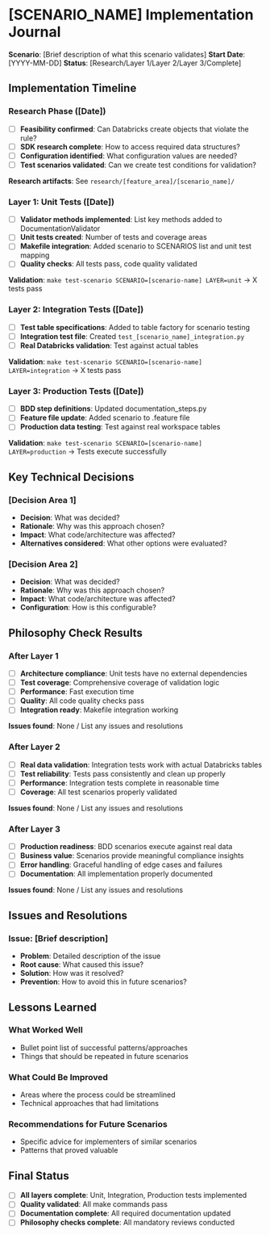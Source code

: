 # [SCENARIO_NAME] Implementation Journal

**Scenario**: [Brief description of what this scenario validates]
**Start Date**: [YYYY-MM-DD]
**Status**: [Research/Layer 1/Layer 2/Layer 3/Complete]

## Implementation Timeline

### Research Phase ([Date])
- [ ] **Feasibility confirmed**: Can Databricks create objects that violate the rule?
- [ ] **SDK research complete**: How to access required data structures?
- [ ] **Configuration identified**: What configuration values are needed?
- [ ] **Test scenarios validated**: Can we create test conditions for validation?

**Research artifacts**: See `research/[feature_area]/[scenario_name]/`

### Layer 1: Unit Tests ([Date])
- [ ] **Validator methods implemented**: List key methods added to DocumentationValidator
- [ ] **Unit tests created**: Number of tests and coverage areas
- [ ] **Makefile integration**: Added scenario to SCENARIOS list and unit test mapping
- [ ] **Quality checks**: All tests pass, code quality validated

**Validation**: `make test-scenario SCENARIO=[scenario-name] LAYER=unit` → X tests pass

### Layer 2: Integration Tests ([Date])
- [ ] **Test table specifications**: Added to table factory for scenario testing
- [ ] **Integration test file**: Created `test_[scenario_name]_integration.py`
- [ ] **Real Databricks validation**: Test against actual tables

**Validation**: `make test-scenario SCENARIO=[scenario-name] LAYER=integration` → X tests pass

### Layer 3: Production Tests ([Date])
- [ ] **BDD step definitions**: Updated documentation_steps.py
- [ ] **Feature file update**: Added scenario to .feature file  
- [ ] **Production data testing**: Test against real workspace tables

**Validation**: `make test-scenario SCENARIO=[scenario-name] LAYER=production` → Tests execute successfully

## Key Technical Decisions

### [Decision Area 1]
- **Decision**: What was decided?
- **Rationale**: Why was this approach chosen?
- **Impact**: What code/architecture was affected?
- **Alternatives considered**: What other options were evaluated?

### [Decision Area 2]
- **Decision**: What was decided?
- **Rationale**: Why was this approach chosen?
- **Impact**: What code/architecture was affected?
- **Configuration**: How is this configurable?

## Philosophy Check Results

### After Layer 1
- [ ] **Architecture compliance**: Unit tests have no external dependencies
- [ ] **Test coverage**: Comprehensive coverage of validation logic
- [ ] **Performance**: Fast execution time
- [ ] **Quality**: All code quality checks pass
- [ ] **Integration ready**: Makefile integration working

**Issues found**: None / List any issues and resolutions

### After Layer 2
- [ ] **Real data validation**: Integration tests work with actual Databricks tables
- [ ] **Test reliability**: Tests pass consistently and clean up properly
- [ ] **Performance**: Integration tests complete in reasonable time
- [ ] **Coverage**: All test scenarios properly validated

**Issues found**: None / List any issues and resolutions

### After Layer 3
- [ ] **Production readiness**: BDD scenarios execute against real data
- [ ] **Business value**: Scenarios provide meaningful compliance insights
- [ ] **Error handling**: Graceful handling of edge cases and failures
- [ ] **Documentation**: All implementation properly documented

**Issues found**: None / List any issues and resolutions

## Issues and Resolutions

### Issue: [Brief description]
- **Problem**: Detailed description of the issue
- **Root cause**: What caused this issue?
- **Solution**: How was it resolved?
- **Prevention**: How to avoid this in future scenarios?

## Lessons Learned

### What Worked Well
- Bullet point list of successful patterns/approaches
- Things that should be repeated in future scenarios

### What Could Be Improved
- Areas where the process could be streamlined
- Technical approaches that had limitations

### Recommendations for Future Scenarios
- Specific advice for implementers of similar scenarios
- Patterns that proved valuable

## Final Status

- [ ] **All layers complete**: Unit, Integration, Production tests implemented
- [ ] **Quality validated**: All make commands pass
- [ ] **Documentation complete**: All required documentation updated
- [ ] **Philosophy checks complete**: All mandatory reviews conducted